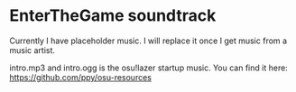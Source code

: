 # EnterTheGame soundtrack
Currently I have placeholder music. I will replace it once I get music from a music artist.

intro.mp3 and intro.ogg is the osu!lazer startup music. You can find it here:
https://github.com/ppy/osu-resources
